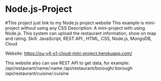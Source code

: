 <h1>Node.js-Project</h1></n>

#This project just link to my Node.js project website</n>
This example is mini-project without using any CSS Description:</n>
A mini-project with using Node.js. This system can upload the restaurant information, show on map and rating.</n>
Skill:  JavaScript, REST API , HTML, CSS, Node.js, MongoDB, Cloud</n>

Website: https://ou-y4-s1-cloud-mini-project.herokuapp.com/ </n>

This website also can use REST API to get data, for example: </n>
/api/restaurant/name/:name</n>
/api/restaurant/borough/:borough</n>
/api/restaurant/cuisine/:cuisine</n>
